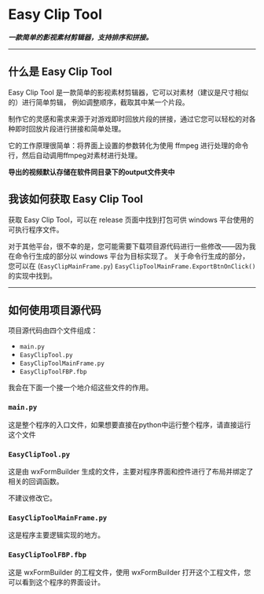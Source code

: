 # Easy Clip Tool
***一款简单的影视素材剪辑器，支持排序和拼接。***

---

## 什么是 Easy Clip Tool
Easy Clip Tool 是一款简单的影视素材剪辑器，它可以对素材（建议是尺寸相似的）进行简单剪辑，
例如调整顺序，截取其中某一个片段。

制作它的灵感和需求来源于对游戏即时回放片段的拼接，通过它您可以轻松的对各种即时回放片段进行拼接和简单处理。

它的工作原理很简单：将界面上设置的参数转化为使用 ffmpeg 进行处理的命令行，然后自动调用ffmpeg对素材进行处理。

**导出的视频默认存储在软件同目录下的output文件夹中**

## 我该如何获取 Easy Clip Tool
获取 Easy Clip Tool，可以在 release 页面中找到打包可供 windows 平台使用的可执行程序文件。

对于其他平台，很不幸的是，您可能需要下载项目源代码进行一些修改——因为我在命令行生成的部分以 windows 平台为目标实现了。
关于命令行生成的部分，您可以在 (`EasyClipMainFrame.py`) `EasyClipToolMainFrame.ExportBtnOnClick()` 的实现中找到。

---

## 如何使用项目源代码
项目源代码由四个文件组成：

- `main.py`
- `EasyClipTool.py`
- `EasyClipToolMainFrame.py`
- `EasyClipToolFBP.fbp`

我会在下面一个接一个地介绍这些文件的作用。
### `main.py`
这是整个程序的入口文件，如果想要直接在python中运行整个程序，请直接运行这个文件

### `EasyClipTool.py`
这是由 wxFormBuilder 生成的文件，主要对程序界面和控件进行了布局并绑定了相关的回调函数。

不建议修改它。

### `EasyClipToolMainFrame.py`
这是程序主要逻辑实现的地方。

### `EasyClipToolFBP.fbp`
这是 wxFormBuilder 的工程文件，使用 wxFormBuilder 打开这个工程文件，您可以看到这个程序的界面设计。